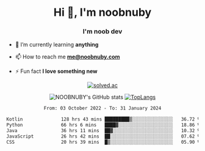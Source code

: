 <h1 align="center">Hi 👋, I'm noobnuby</h1>
<h3 align="center">I'm noob dev</h3>

- 🌱 I’m currently learning **anything**

- 📫 How to reach me **me@noobnuby.com**

- ⚡ Fun fact **I love something new**

<div align="center">
  
[![solved.ac](https://solvedac-cards-starcea.paring.moe/profile/noobnuby)](https://solved.ac/profile/noobnuby)

<div>
<div align="center">

![NOOBNUBY's GitHub stats](https://github-readme-stats.vercel.app/api?username=NOOBNUBY&show_icons=true&theme=dark)
[![TopLangs](https://github-readme-stats.vercel.app/api/top-langs/?username=NOOBNUBY&layout=compact&theme=dark)](https://github.com/anuraghazra/github-readme-stats)

</div>

<!--START_SECTION:waka-->

```txt
From: 03 October 2022 - To: 31 January 2024

Kotlin              128 hrs 43 mins █████████▒░░░░░░░░░░░░░░░   36.72 %
Python              66 hrs 6 mins   ████▓░░░░░░░░░░░░░░░░░░░░   18.86 %
Java                36 hrs 11 mins  ██▓░░░░░░░░░░░░░░░░░░░░░░   10.32 %
JavaScript          26 hrs 42 mins  ██░░░░░░░░░░░░░░░░░░░░░░░   07.62 %
CSS                 20 hrs 39 mins  █▒░░░░░░░░░░░░░░░░░░░░░░░   05.90 %
```

<!--END_SECTION:waka-->
